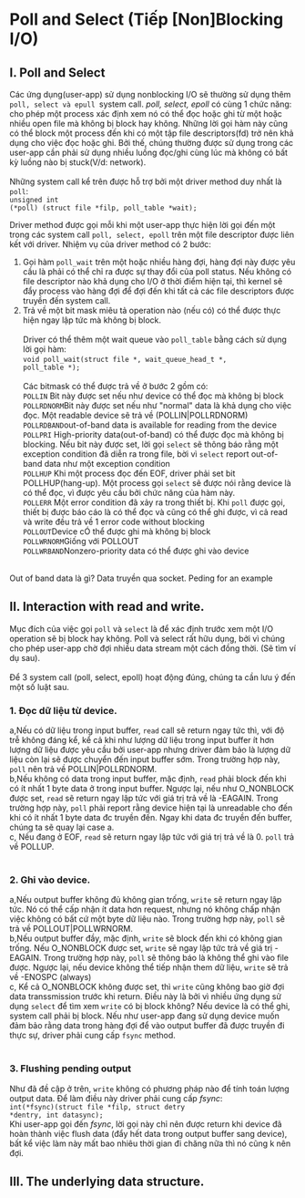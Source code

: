 # Poll and Select (Tiếp [Non]Blocking I/O)

## I. Poll and Select
Các ứng dụng(user-app) sử dụng nonblocking I/O sẽ thường sử dụng thêm <code>poll, select và epull </code>system call. <i>poll, select, epoll</i> có cùng 1 chức năng: cho phép một process xác định xem nó có thể đọc hoặc ghi từ một hoặc nhiều open file mà không bị block hay không. Những lời gọi hàm này cũng có thể block một process đến khi có một tập file descriptors(fd) trở nên khả dụng cho việc đọc hoặc ghi. Bởi thế, chúng thường được sử dụng trong các user-app cần phải sử dụng nhiều luồng đọc/ghi cùng lúc mà không có bất kỳ luồng nào bị stuck(V/d: network). <br/><br/>
Những system call kể trên được hỗ trợ bởi một driver method duy nhất là <code>poll</code>:<br/>
	<code>unsigned int (*poll) (struct file *filp, poll_table *wait);</code><br/>

Driver method được gọi mỗi khi một user-app thực hiện lời gọi đến một trong các system call <code>poll, select, epoll</code> trên một file descriptor được liên kết với driver. Nhiệm vụ của driver method có 2 bước:<br/>
1. Gọi hàm <code>poll_wait</code> trên một hoặc nhiều hàng đợi, hàng đợi này được yêu cầu là phải có thể chỉ ra được sự thay đổi của poll status. Nếu không có file descriptor nào khả dụng cho I/O ở thời điểm hiện tại, thì kernel sẽ đẩy process vào hàng đợi để đợi đến khi tất cả các file descriptors được truyền đến system call.<br/>
2. Trả về một bit mask miêu tả operation nào (nếu có) có thể được thực hiện ngay lập tức mà không bị block.<br/><br/>
Driver có thể thêm một wait queue vào <code>poll_table</code> bằng cách sử dụng lời gọi hàm: <br/>
<code>void poll_wait(struct file *, wait_queue_head_t *, poll_table *);</code><br/><br/>
Các bitmask có thể được trả về ở bước 2 gồm có:<br/>
<code>POLLIN</code> Bit này được set nếu như device có thể đọc mà không bị block<br/>
<code>POLLRDNORM</code>Bit này được set nếu như "normal" data là khả dụng cho việc đọc. Một readable device sẽ trả về (POLLIN|POLLRDNORM)<br/>
<code>POLLRDBAND</code>out-of-band data is available for reading from the device<br/>
<code>POLLPRI</code> High-priority data(out-of-band) có thể được đọc mà không bị blocking. Nếu bit này được set, lời gọi <code>select</code> sẽ thông báo rằng một exception condition đã diễn ra trong file, bời vì <code>select</code> report out-of-band data như một exception condition<br/>
<code>POLLHUP</code> Khi một process đọc đến EOF, driver phải set bit POLLHUP(hang-up). Một process gọi <code>select</code> sẽ được nói rằng device là có thể đọc, vì được yêu cầu bởi chức năng của hàm này.<br/>
<code>POLLERR</code> Một error condition đã xảy ra trong thiết bị. Khi <code>poll</code> được gọi, thiết bị được báo cáo là có thể đọc và cũng có thể ghi được, vì cả read và write đều trả về 1 error code without blocking<br/>
<code>POLLOUT</code>Device cÓ thể được ghi mà không bị block<br/>
<code>POLLWRNORM</code>Giống với POLLOUT<br/>
<code>POLLWRBAND</code>Nonzero-priority data có thể được ghi vào device<br/><br/>

Out of band data là gì? Data truyền qua socket.
<dev>
Peding for an example
</dev>

## II. Interaction with read and write.<br/>
Mục đích của việc gọi <code>poll</code> và <code>select</code> là để xác định trước xem một I/O operation sẽ bị block hay không. Poll và select rất hữu dụng, bởi vì chúng cho phép user-app chờ đợi nhiều data stream một cách đồng thời. (Sẽ tìm ví dụ sau).<br/><br/>
Để 3 system call (poll, select, epoll) hoạt động đúng, chúng ta cần lưu ý đến một số luật sau.<br/>
### 1. Đọc dữ liệu từ device.
a,Nếu có dữ liệu trong input buffer, <code>read</code> call sẽ return ngay tức thì, với độ trễ không đáng kể, kể cả khi như lượng dữ liệu trong input buffer ít hơn lượng dữ liệu được yêu cầu bởi user-app nhưng driver đảm bảo là lượng dữ liệu còn lại sẽ được chuyển đến input buffer sớm. Trong trường hợp này, <code>poll</code> nên trả về POLLIN|POLLRDNORM.<br/>
b,Nếu không có data trong input buffer, mặc định, <code>read</code> phải block đến khi có ít nhất 1 byte data ở trong input buffer. Ngược lại, nếu như O_NONBLOCK được set, <code>read</code> sẽ return ngay lập tức với giá trị trả về là -EAGAIN. Trong trường hợp này, <code>poll</code> phải report rằng device hiện tại là unreadable cho đến khi có ít nhất 1 byte data đc truyền đến. Ngay khi data đc truyền đến buffer, chúng ta sẽ quay lại case a.<br/>
c, Nếu đang ở EOF, <code>read</code> sẽ return ngay lập tức với giá trị trả về là 0. <code>poll</code> trả về POLLUP.<br/><br/>
### 2. Ghi vào device.
a,Nếu output buffer không đủ không gian trống, <code>write</code> sẽ return ngay lập tức. Nó có thể cấp nhận ít data hơn request, nhưng nó không chấp nhận việc không có bất cứ một byte dữ liệu nào. Trong trường hợp này, <code>poll</code> sẽ trả về POLLOUT|POLLWRNORM.<br/>
b,Nếu output buffer đầy, mặc định, <code>write</code> sẽ block đến khi có không gian trống. Nếu O_NONBLOCK được set, <code>write</code> sẽ ngay lập tức trả về giá trị -EAGAIN. Trong trường hợp này, <code>poll</code> sẽ thông báo là không thể ghi vào file được. Ngược lại, nếu device không thể tiếp nhận them dữ liệu, <code>write</code> sẽ trả về -ENOSPC (always)<br/>
c, Kể cả O_NONBLOCK không được set, thì <code>write</code> cũng không bao giờ đợi data transsmission trước khi return. Điều này là bởi vì nhiều ứng dụng sử dụng <code>select</code> để tìm xem <code>write</code> có bị block không? Nếu device là có thể ghi, system call phải bị block. Nếu như user-app đang sử dụng device muốn đảm bảo rằng data trong hàng đợi để vào output buffer đã được truyền đi thực sự, driver phải cung cấp <code>fsync</code> method. <br/><br/>

### 3. Flushing pending output
Như đã đề cập ở trên, <code>write</code> không có phương pháp nào để tính toán lượng output data. Để làm điều này driver phải cung cấp <i>fsync</i>:<br/>
<code>int(*fsync)(struct file *filp, struct detry *dentry, int datasync);</code><br/>
Khi user-app gọi đến <i>fsync</i>, lời gọi này chỉ nên được return khi device đã hoàn thành việc flush data (đẩy hết data trong output buffer sang device), bất kể việc làm này mất bao nhiêu thời gian đi chăng nữa thì nó cũng k nên đợi.<br/>

## III. The underlying data structure.



